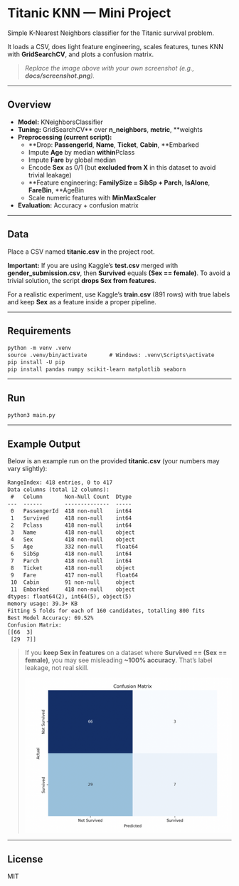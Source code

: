# **Titanic KNN — Mini Project**

Simple K-Nearest Neighbors classifier for the Titanic survival problem.

It loads a CSV, does light feature engineering, scales features, tunes KNN with **GridSearchCV**, and plots a confusion matrix.

> *Replace the image above with your own screenshot (e.g., **docs/screenshot.png**).*

---

## **Overview**

* **Model:** KNeighborsClassifier
* **Tuning:** GridSearchCV** over **n\_neighbors**, **metric**, **weights
* **Preprocessing (current script):**
  * **Drop: **PassengerId**, **Name**, **Ticket**, **Cabin**, **Embarked
  * Impute **Age** by median **within**Pclass
  * Impute **Fare** by global median
  * Encode **Sex** as 0/1 (but **excluded from X** in this dataset to avoid trivial leakage)
  * **Feature engineering: **FamilySize = SibSp + Parch**, **IsAlone**, **FareBin**, **AgeBin
  * Scale numeric features with **MinMaxScaler**
* **Evaluation:** Accuracy + confusion matrix

---

## **Data**

Place a CSV named **titanic.csv** in the project root.

**Important:** If you are using Kaggle’s **test.csv** merged with **gender\_submission.csv**, then **Survived** equals **(Sex == female)**. To avoid a trivial solution, the script **drops Sex from features**.

For a realistic experiment, use Kaggle’s **train.csv** (891 rows) with true labels and keep **Sex** as a feature inside a proper pipeline.

---

## **Requirements**

```
python -m venv .venv
source .venv/bin/activate       # Windows: .venv\Scripts\activate
pip install -U pip
pip install pandas numpy scikit-learn matplotlib seaborn
```

---

## **Run**

```
python3 main.py
```

---

## **Example Output**

Below is an example run on the provided **titanic.csv** (your numbers may vary slightly):

```
RangeIndex: 418 entries, 0 to 417
Data columns (total 12 columns):
 #   Column       Non-Null Count  Dtype  
---  ------       --------------  -----  
 0   PassengerId  418 non-null    int64  
 1   Survived     418 non-null    int64  
 2   Pclass       418 non-null    int64  
 3   Name         418 non-null    object 
 4   Sex          418 non-null    object 
 5   Age          332 non-null    float64
 6   SibSp        418 non-null    int64  
 7   Parch        418 non-null    int64  
 8   Ticket       418 non-null    object 
 9   Fare         417 non-null    float64
 10  Cabin        91 non-null     object 
 11  Embarked     418 non-null    object 
dtypes: float64(2), int64(5), object(5)
memory usage: 39.3+ KB
Fitting 5 folds for each of 160 candidates, totalling 800 fits
Best Model Accuracy: 69.52%
Confusion Matrix:
[[66  3]
 [29  7]]
```

> If you **keep Sex in features** on a dataset where **Survived == (Sex == female)**, you may see misleading **\~100% accuracy**. That’s label leakage, not real skill.
>
> ![1754086754185](images/readme/1754086754185.png)

---

## **License**

MIT
